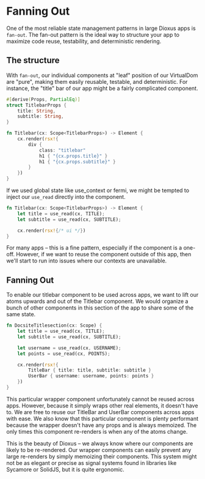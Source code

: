 # Fanning Out

One of the most reliable state management patterns in large Dioxus apps is `fan-out`. The fan-out pattern is the ideal way to structure your app to maximize code reuse, testability, and deterministic rendering.

## The structure

With `fan-out`, our individual components at "leaf" position of our VirtualDom are "pure", making them easily reusable, testable, and deterministic. For instance, the "title" bar of our app might be a fairly complicated component.

```rust
#[derive(Props, PartialEq)]
struct TitlebarProps {
    title: String,
    subtitle: String,
}

fn Titlebar(cx: Scope<TitlebarProps>) -> Element {
    cx.render(rsx!{
        div {
            class: "titlebar"
            h1 { "{cx.props.title}" }
            h1 { "{cx.props.subtitle}" }
        }
    })
}
```

If we used global state like use_context or fermi, we might be tempted to inject our `use_read` directly into the component.

```rust
fn Titlebar(cx: Scope<TitlebarProps>) -> Element {
    let title = use_read(cx, TITLE);
    let subtitle = use_read(cx, SUBTITLE);

    cx.render(rsx!{/* ui */})
}
```

For many apps – this is a fine pattern, especially if the component is a one-off. However, if we want to reuse the component outside of this app, then we'll start to run into issues where our contexts are unavailable.

## Fanning Out

To enable our titlebar component to be used across apps, we want to lift our atoms upwards and out of the Titlebar component. We would organize a bunch of other components in this section of the app to share some of the same state.

```rust
fn DocsiteTitlesection(cx: Scope) {
    let title = use_read(cx, TITLE);
    let subtitle = use_read(cx, SUBTITLE);

    let username = use_read(cx, USERNAME);
    let points = use_read(cx, POINTS);

    cx.render(rsx!{
        TitleBar { title: title, subtitle: subtitle }
        UserBar { username: username, points: points }
    })
}
```

This particular wrapper component unfortunately cannot be reused across apps. However, because it simply wraps other real elements, it doesn't have to. We are free to reuse our TitleBar and UserBar components across apps with ease. We also know that this particular component is plenty performant because the wrapper doesn't have any props and is always memoized. The only times this component re-renders is when any of the atoms change.

This is the beauty of Dioxus – we always know where our components are likely to be re-rendered. Our wrapper components can easily prevent any large re-renders by simply memoizing their components. This system might not be as elegant or precise as signal systems found in libraries like Sycamore or SolidJS, but it is quite ergonomic.
